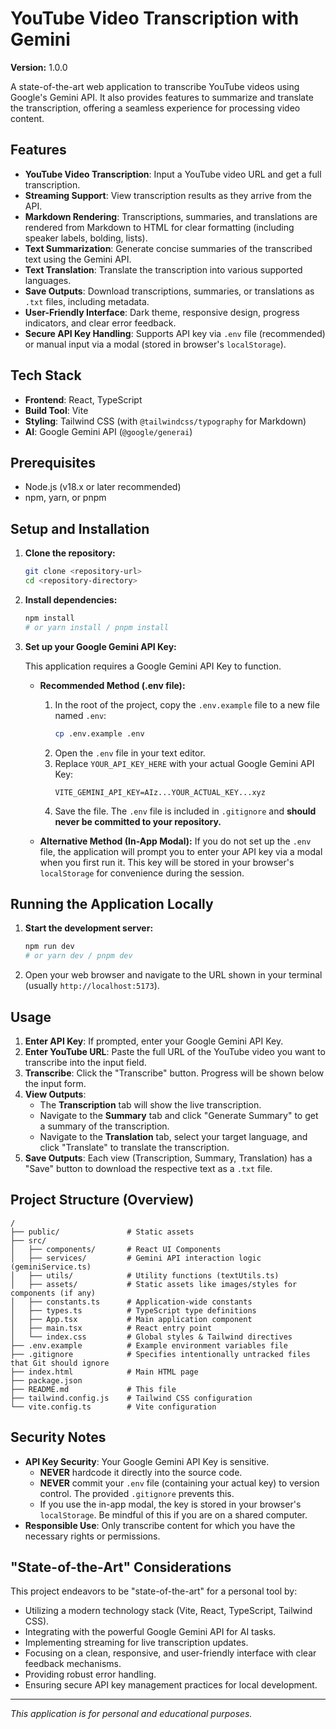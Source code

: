 # YouTube Video Transcription with Gemini

**Version:** 1.0.0

A state-of-the-art web application to transcribe YouTube videos using Google's Gemini API. It also provides features to summarize and translate the transcription, offering a seamless experience for processing video content.

## Features

*   **YouTube Video Transcription**: Input a YouTube video URL and get a full transcription.
*   **Streaming Support**: View transcription results as they arrive from the API.
*   **Markdown Rendering**: Transcriptions, summaries, and translations are rendered from Markdown to HTML for clear formatting (including speaker labels, bolding, lists).
*   **Text Summarization**: Generate concise summaries of the transcribed text using the Gemini API.
*   **Text Translation**: Translate the transcription into various supported languages.
*   **Save Outputs**: Download transcriptions, summaries, or translations as `.txt` files, including metadata.
*   **User-Friendly Interface**: Dark theme, responsive design, progress indicators, and clear error feedback.
*   **Secure API Key Handling**: Supports API key via `.env` file (recommended) or manual input via a modal (stored in browser's `localStorage`).

## Tech Stack

*   **Frontend**: React, TypeScript
*   **Build Tool**: Vite
*   **Styling**: Tailwind CSS (with `@tailwindcss/typography` for Markdown)
*   **AI**: Google Gemini API (`@google/generai`)

## Prerequisites

*   Node.js (v18.x or later recommended)
*   npm, yarn, or pnpm

## Setup and Installation

1.  **Clone the repository:**
    ```bash
    git clone <repository-url>
    cd <repository-directory>
    ```

2.  **Install dependencies:**
    ```bash
    npm install
    # or yarn install / pnpm install
    ```

3.  **Set up your Google Gemini API Key:**

    This application requires a Google Gemini API Key to function.

    *   **Recommended Method (.env file):**
        1.  In the root of the project, copy the `.env.example` file to a new file named `.env`:
            ```bash
            cp .env.example .env
            ```
        2.  Open the `.env` file in your text editor.
        3.  Replace `YOUR_API_KEY_HERE` with your actual Google Gemini API Key:
            ```env
            VITE_GEMINI_API_KEY=AIz...YOUR_ACTUAL_KEY...xyz
            ```
        4.  Save the file. The `.env` file is included in `.gitignore` and **should never be committed to your repository.**

    *   **Alternative Method (In-App Modal):**
        If you do not set up the `.env` file, the application will prompt you to enter your API key via a modal when you first run it. This key will be stored in your browser's `localStorage` for convenience during the session.

## Running the Application Locally

1.  **Start the development server:**
    ```bash
    npm run dev
    # or yarn dev / pnpm dev
    ```

2.  Open your web browser and navigate to the URL shown in your terminal (usually `http://localhost:5173`).

## Usage

1.  **Enter API Key**: If prompted, enter your Google Gemini API Key.
2.  **Enter YouTube URL**: Paste the full URL of the YouTube video you want to transcribe into the input field.
3.  **Transcribe**: Click the "Transcribe" button. Progress will be shown below the input form.
4.  **View Outputs**:
    *   The **Transcription** tab will show the live transcription.
    *   Navigate to the **Summary** tab and click "Generate Summary" to get a summary of the transcription.
    *   Navigate to the **Translation** tab, select your target language, and click "Translate" to translate the transcription.
5.  **Save Outputs**: Each view (Transcription, Summary, Translation) has a "Save" button to download the respective text as a `.txt` file.

## Project Structure (Overview)

```
/
├── public/               # Static assets
├── src/
│   ├── components/       # React UI Components
│   ├── services/         # Gemini API interaction logic (geminiService.ts)
│   ├── utils/            # Utility functions (textUtils.ts)
│   ├── assets/           # Static assets like images/styles for components (if any)
│   ├── constants.ts      # Application-wide constants
│   ├── types.ts          # TypeScript type definitions
│   ├── App.tsx           # Main application component
│   ├── main.tsx          # React entry point
│   └── index.css         # Global styles & Tailwind directives
├── .env.example          # Example environment variables file
├── .gitignore            # Specifies intentionally untracked files that Git should ignore
├── index.html            # Main HTML page
├── package.json
├── README.md             # This file
├── tailwind.config.js    # Tailwind CSS configuration
└── vite.config.ts        # Vite configuration
```

## Security Notes

*   **API Key Security**: Your Google Gemini API Key is sensitive.
    *   **NEVER** hardcode it directly into the source code.
    *   **NEVER** commit your `.env` file (containing your actual key) to version control. The provided `.gitignore` prevents this.
    *   If you use the in-app modal, the key is stored in your browser's `localStorage`. Be mindful of this if you are on a shared computer.
*   **Responsible Use**: Only transcribe content for which you have the necessary rights or permissions.

## "State-of-the-Art" Considerations

This project endeavors to be "state-of-the-art" for a personal tool by:
*   Utilizing a modern technology stack (Vite, React, TypeScript, Tailwind CSS).
*   Integrating with the powerful Google Gemini API for AI tasks.
*   Implementing streaming for live transcription updates.
*   Focusing on a clean, responsive, and user-friendly interface with clear feedback mechanisms.
*   Providing robust error handling.
*   Ensuring secure API key management practices for local development.

---
*This application is for personal and educational purposes.*
```
